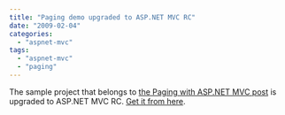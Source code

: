 ```yaml
---
title: "Paging demo upgraded to ASP.NET MVC RC"
date: "2009-02-04"
categories: 
  - "aspnet-mvc"
tags: 
  - "aspnet-mvc"
  - "paging"
---
```


The sample project that belongs to [the Paging with ASP.NET MVC post](https://blogs.taiga.nl/martijn/2008/08/27/paging-with-aspnet-mvc/) is upgraded to ASP.NET MVC RC. [Get it from here](https://blogs.taiga.nl/martijn/wp-content/uploads/2008/08/mvcpaging-rc1.zip).

